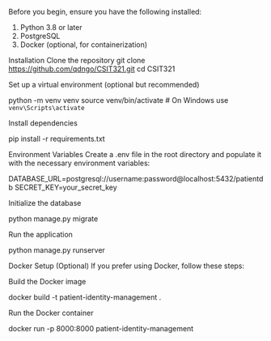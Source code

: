 Before you begin, ensure you have the following installed:
1. Python 3.8 or later
2. PostgreSQL
3. Docker (optional, for containerization)

Installation
Clone the repository
git clone https://github.com/qdngo/CSIT321.git
cd CSIT321

Set up a virtual environment (optional but recommended)

python -m venv venv
source venv/bin/activate  # On Windows use `venv\Scripts\activate`

Install dependencies

pip install -r requirements.txt

Environment Variables Create a .env file in the root directory and populate it with the necessary environment variables:

DATABASE_URL=postgresql://username:password@localhost:5432/patientdb
SECRET_KEY=your_secret_key

Initialize the database

python manage.py migrate

Run the application

python manage.py runserver

Docker Setup (Optional)
If you prefer using Docker, follow these steps:

Build the Docker image

docker build -t patient-identity-management .

Run the Docker container

docker run -p 8000:8000 patient-identity-management
